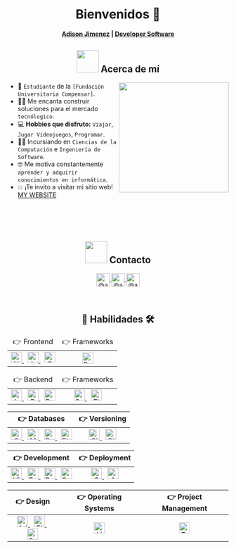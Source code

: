 <h1 align="center">Bienvenidos 👋</h1>
<h4 align="center" style="margin-top: 5; margin-bottom: 10px;">
  <a href="https://www.adisonjimenez.net/" target="blank">Adison Jimenez</a> |
  <a href="https://www.engsoft.app/" target="blank">Developer Software</a>
</h4>

## <div align="center"><picture><img src="https://github.com/7oSkaaa/7oSkaaa/blob/main/Images/about_me.gif?raw=true" width="50px"></picture> Acerca de mí</div>

<picture> <img align="right" src="https://github.com/7oSkaaa/7oSkaaa/blob/main/Images/Right_Side.gif?raw=true" width="250px"></picture>
- :school: `Estudiante` de la `[Fundación Universitaria Compensar]`.
- :technologist: Me encanta construir soluciones para el mercado `tecnólogico`.
- :computer: **Hobbies que disfruto:** `Viajar`, `Jugar Videojuegos`, `Programar`.
- :student: Incursiando en `Ciencias de la Computación` e `Ingeniería de Software`.
- :nerd_face: Me motiva constantemente `aprender y adquirir conocimientos en informática`.
- :boom: ¡Te invito a visitar mi sitio web! [MY WEBSITE](https://www.adisonjimenez.net)
<br/><br/><br/><br/><br/>

## <div align="center"><picture><img src="https://github.com/7oSkaaa/7oSkaaa/blob/main/Images/about_me.gif?raw=true" width="50px"></picture> Contacto</div>

<p align="center">
  <a href="[https://www.youtube.com/@unsimpledev](https://www.tiktok.com/@adisonsjimenez)" target="blank">
    <img align="center" alt="@adisonzenemij" height="30"
      src="https://img.shields.io/badge/YouTube-FF0000?style=for-the-badge&logo=youtube&logoColor=white" />
  </a>
  <a href="[https://www.tiktok.com/@unsimpledev](https://www.youtube.com/@adisonsjimenez)" target="blank">
    <img align="center" alt="@adisonzenemij" height="30"
      src="https://img.shields.io/badge/TikTok-000000?style=for-the-badge&logo=tiktok&logoColor=white" />
  </a>
  <a href="[https://www.linkedin.com/in/azzar-budiyanto/](https://www.linkedin.com/in/adisonjimenez/)" target="blank">
    <img align="center" alt="@adisonzenemij" height="30"
      src="https://img.shields.io/badge/linkedin-%231DA1F2.svg?style=for-the-badge&logo=linkedin&logoColor=white" />
  </a>
</p
<br/><br/>

## <div align="center" width="50px">:open_file_folder: Habilidades 🛠️</div>

<table align="center" width="100%">
  <thead>
    <tr>
      <td align="center">👉 Frontend</td>
      <td align="center">👉 Frameworks</td>
    </tr>
  </thead>
  <tbody>
    <tr>
      <td align="center">
        <a href="#">
          <img alt="HTML5" height="25" src="https://img.shields.io/badge/html5-%23E34F26.svg?style=for-the-badge&logo=html5&logoColor=white"/>
        </a>
        &nbsp;
        <a href="#">
          <img alt="JavaScript" height="25" src="https://img.shields.io/badge/javascript-%23323330.svg?style=for-the-badge&logo=javascript&logoColor=%23F7DF1E"/>
        </a>
        &nbsp;
        <a href="#">
          <img alt="CSS3" height="25" src="https://img.shields.io/badge/css3-%231572B6.svg?style=for-the-badge&logo=css3&logoColor=white"/>
        </a>
      </td>
      <td align="center">
        <a href="https://getbootstrap.com/" target="_blank">
          <img alt="Bootstrap" height="25" src="https://img.shields.io/badge/bootstrap-%23563D7C.svg?style=for-the-badge&logo=bootstrap&logoColor=white">
        </a>
      </td>
    </tr>
  </tbody>
</table>

<table align="center" width="100%">
  <thead>
    <tr>
      <td align="center">👉 Backend</td>
      <td align="center">👉 Frameworks</td>
    </tr>
  </thead>
  <tbody>
    <tr>
      <td align="center">
        <a href="https://www.java.com/en/">
          <img alt="Java" height="25" src="https://img.shields.io/badge/Java-ED8B00?style=for-the-badge&logo=java&logoColor=white"/>
        </a>
        &nbsp;
        <a href="https://dart.dev/">
          <img alt="DART" height="25" src="https://img.shields.io/badge/Dart-0175C2?style=for-the-badge&logo=dart&logoColor=white"/>
        </a>
        &nbsp;
        <a href="https://python.org/">
          <img alt="Python" height="25" src="https://img.shields.io/badge/Python-FFD43B?style=for-the-badge&logo=python&logoColor=darkgreen"/>
        </a>
      </td>
      <td align="center">
        <a href="#">
          <img alt="Spring" height="25" src="https://img.shields.io/badge/spring-%236DB33F.svg?style=for-the-badge&logo=spring&logoColor=white"/>
        </a>
        &nbsp;
        <a href="https://flutter.dev/" target="_blank"> 
           <img alt="Flutter" height="25" src="https://img.shields.io/badge/Flutter-02569B?style=for-the-badge&logo=flutter&logoColor=white">
        </a>
      </td>
    </tr>
  </tbody>
</table>

<table align="center" width="100%">
  <thead>
    <tr>
      <th align="center">👉 Databases</th>
      <th align="center">👉 Versioning</th>
    </tr>
  </thead>
  <tbody>
    <tr>
      <td align="center">
        <a href="https://www.sqlite.org/">
          <img alt="SQLite" height="25" src="https://img.shields.io/badge/SQLite-07405E?style=for-the-badge&logo=sqlite&logoColor=white"/>
        </a>
        &nbsp;
        <a href="https://www.mysql.com/">
          <img alt="MySQL" height="25" src="https://img.shields.io/badge/MySQL-00000F?style=for-the-badge&logo=mysql&logoColor=white"/>
        </a>
        &nbsp;
        <a href="https://firebase.google.com/">
          <img alt="Postgres" height="25" src="https://img.shields.io/badge/postgres-%23316192.svg?style=for-the-badge&logo=postgresql&logoColor=white"/>
        </a>
        &nbsp;
        <a href="https://firebase.google.com/">
          <img alt="Firebase" height="25" src="https://img.shields.io/badge/firebase-ffca28?style=for-the-badge&logo=firebase&logoColor=black"/>
        </a>
      </td>
      <td align="center">
        <a href="#">
          <img alt="Git" height="25" src="https://img.shields.io/badge/Git-F05032?style=for-the-badge&logo=git&logoColor=white"/>
        </a>
        &nbsp;
        <a href="#">
          <img alt="GitHub" height="25" src="https://img.shields.io/badge/github-%23121011.svg?style=for-the-badge&logo=github&logoColor=white"/>
        </a>
      </td>
    </tr>
  </tbody>
</table>

<table align="center" width="100%">
  <thead>
    <tr>
      <th align="center">👉 Development</th>
      <th align="center">👉 Deployment</th>
    </tr>
  </thead>
  <tbody>
    <tr>
      <td align="center">
        <a href="#">
          <img alt="Visual Studio Code" height="25" src="https://img.shields.io/badge/Visual_Studio_Code-0078D4?style=for-the-badge&logo=visual%20studio%20code&logoColor=white">
        </a>
        &nbsp;
        <a href="#">
          <img alt="Eclipse" height="25" src="https://img.shields.io/badge/Eclipse-FE7A16.svg?style=for-the-badge&logo=Eclipse&logoColor=white">
        </a>
        &nbsp;
        <a href="#">
          <img alt="Postman" height="25" src="https://img.shields.io/badge/Postman-FF6C37?style=for-the-badge&logo=Postman&logoColor=white">
        </a>
        &nbsp;
        <a href="#">
          <img alt="Sonar Lint" height="25" src="https://img.shields.io/badge/SonarLint-CB2029?style=for-the-badge&logo=SONARLINT&logoColor=white">
        </a>
      </td>
      <td align="center">
        <a href="#">
          <img alt="Google Cloud" height="25" src="https://img.shields.io/badge/GoogleCloud-%234285F4.svg?style=for-the-badge&logo=google-cloud&logoColor=white">
        </a>
        &nbsp;
        <a href="#">
          <img alt="AWS" height="25" src="https://img.shields.io/badge/Amazon_AWS-232F3E?style=for-the-badge&logo=amazon-aws&logoColor=white">
        </a>
      </td>
    </tr>
  </tbody>
</table>

<table align="center" width="100%">
  <thead>
    <tr>
      <th align="center">👉 Design</th>
      <th align="center">👉 Operating Systems</th>
      <th align="center">👉 Project Management</th>
    </tr>
  </thead>
  <tbody>
    <tr>
      <td align="center">
        <a href="#">
          <img alt="Adobe" height="25" src="https://img.shields.io/badge/adobe-%23FF0000.svg?style=for-the-badge&logo=adobe&logoColor=white">
        </a>
        &nbsp;
        <a href="#">
          <img alt="Figma" height="25" src="https://img.shields.io/badge/Figma-F24E1E?style=for-the-badge&logo=figma&logoColor=white">
        </a>
        &nbsp;
        <a href="#">
          <img alt="Canva" height="25" src="https://img.shields.io/badge/Canva-%2300C4CC.svg?style=for-the-badge&logo=Canva&logoColor=white">
        </a>
      </td>
      <td align="center">
        <a href="#">
          <img alt="Linux" height="25" src="https://img.shields.io/badge/Linux-FCC624?style=for-the-badge&logo=linux&logoColor=black">
        </a>
      </td>
      <td align="center">
        <a href="#">
          <img alt="Trello" height="25" src="https://img.shields.io/badge/Trello-0052CC?style=for-the-badge&logo=trello&logoColor=white">
        </a>
      </td>
    </tr>
  </tbody>
</table>

<!--
### <div align="center" width="50px">👉 Frontend</div>
<p align="center">
  <a href="#">
    <img alt="HTML5" height="25" src="https://img.shields.io/badge/html5-%23E34F26.svg?style=for-the-badge&logo=html5&logoColor=white"/>
  </a>
  &nbsp;
  <a href="#">
    <img alt="JavaScript" height="25" src="https://img.shields.io/badge/javascript-%23323330.svg?style=for-the-badge&logo=javascript&logoColor=%23F7DF1E"/>
  </a>
  &nbsp;
  <a href="#">
    <img alt="CSS3" height="25" src="https://img.shields.io/badge/css3-%231572B6.svg?style=for-the-badge&logo=css3&logoColor=white"/>
  </a>
</p>

### <div align="center" width="50px">👉 Frameworks</div>
<p align="center">
  <a href="https://getbootstrap.com/" target="_blank"> 
     <img alt="Bootstrap" height="25" src="https://img.shields.io/badge/bootstrap-%23563D7C.svg?style=for-the-badge&logo=bootstrap&logoColor=white">
  </a>
</p>
-->
<!--
### <div align="center" width="50px">👉 Backend</div>
<p align="center">
  <a href="https://www.java.com/en/">
    <img alt="Java" height="25" src="https://img.shields.io/badge/Java-ED8B00?style=for-the-badge&logo=java&logoColor=white"/>
  </a>
  &nbsp;
  <a href="https://dart.dev/">
    <img alt="DART" height="25" src="https://img.shields.io/badge/Dart-0175C2?style=for-the-badge&logo=dart&logoColor=white"/>
  </a>
  &nbsp;
  <a href="https://python.org/">
    <img alt="Python" height="25" src="https://img.shields.io/badge/Python-FFD43B?style=for-the-badge&logo=python&logoColor=darkgreen"/>
  </a>
</p>

### <div align="center" width="50px">👉 Frameworks</div>
<p align="center">
  <a href="#">
    <img alt="Spring" height="25" src="https://img.shields.io/badge/spring-%236DB33F.svg?style=for-the-badge&logo=spring&logoColor=white"/>
  </a>
  &nbsp;
  <a href="https://flutter.dev/" target="_blank"> 
     <img alt="Flutter" height="25" src="https://img.shields.io/badge/Flutter-02569B?style=for-the-badge&logo=flutter&logoColor=white">
  </a>
</p>
-->
<!--
### <div align="center" width="50px">👉 Databases</div>
<p align="center">
  <a href="https://www.sqlite.org/">
    <img alt="SQLite" height="25" src ="https://img.shields.io/badge/SQLite-07405E?style=for-the-badge&logo=sqlite&logoColor=white"/>
  </a>
  &nbsp;
  <a href="https://www.mysql.com/">
    <img alt="MySQL" height="25" src="https://img.shields.io/badge/MySQL-00000F?style=for-the-badge&logo=mysql&logoColor=white">
  </a>
  &nbsp;
  <a href="https://firebase.google.com/">
    <img alt="Postgres" height="25" src ="https://img.shields.io/badge/postgres-%23316192.svg?style=for-the-badge&logo=postgresql&logoColor=white">
  </a>
  &nbsp;
  <a href="https://firebase.google.com/">
    <img alt="Firebase" height="25" src ="https://img.shields.io/badge/firebase-ffca28?style=for-the-badge&logo=firebase&logoColor=black">
  </a>
</p>

### <div align="center" width="50px">👉 Versioning</div>
<p align="center">
  <a href="#">
    <img alt="Git" height="25" src="https://img.shields.io/badge/Git-F05032?style=for-the-badge&logo=git&logoColor=white">
  </a>
  &nbsp;
  <a href="#">
    <img alt="GitHub" height="25" src="https://img.shields.io/badge/github-%23121011.svg?style=for-the-badge&logo=github&logoColor=white">
  </a>
</p>
-->
<!--
### <div align="center" width="50px">👉 Development</div>
<p align="center">
  <a href="#">
    <img alt="Visual Studio Code" height="25" src="https://img.shields.io/badge/Visual_Studio_Code-0078D4?style=for-the-badge&logo=visual%20studio%20code&logoColor=white">
  </a>
  &nbsp;
  <a href="#">
    <img alt="Eclipse" height="25" src="https://img.shields.io/badge/Eclipse-FE7A16.svg?style=for-the-badge&logo=Eclipse&logoColor=white">
  </a>
  &nbsp;
  <a href="#">
    <img alt="Postman" height="25" src="https://img.shields.io/badge/Postman-FF6C37?style=for-the-badge&logo=Postman&logoColor=white">
  </a>
  &nbsp;
  <a href="#">
    <img alt="Sonar Lint" height="25" src="https://img.shields.io/badge/SonarLint-CB2029?style=for-the-badge&logo=SONARLINT&logoColor=white">
  </a>
</p>

### <div align="center" width="50px">👉 Deployment</div>
<p align="center">
  <a href="#">
    <img alt="Google Cloud" height="25" src="https://img.shields.io/badge/GoogleCloud-%234285F4.svg?style=for-the-badge&logo=google-cloud&logoColor=white">
  </a>
  &nbsp;
  <a href="#">
    <img alt="AWS" height="25" src="https://img.shields.io/badge/Amazon_AWS-232F3E?style=for-the-badge&logo=amazon-aws&logoColor=white">
  </a>
</p>
-->
<!--
### <div align="center" width="50px">👉 Design</div>
<p align="center">
  <a href="#">
    <img alt="Adobe" height="25" src="https://img.shields.io/badge/adobe-%23FF0000.svg?style=for-the-badge&logo=adobe&logoColor=white">
  </a>
  &nbsp;
  <a href="#">
    <img alt="Figma" height="25" src="https://img.shields.io/badge/Figma-F24E1E?style=for-the-badge&logo=figma&logoColor=white">
  </a>
  &nbsp;
  <a href="#">
    <img alt="Canva" height="25" src="https://img.shields.io/badge/Canva-%2300C4CC.svg?style=for-the-badge&logo=Canva&logoColor=white">
  </a>
</p>

### <div align="center" width="50px">👉 Operating Systems</div>
<p align="center">
  <a href="#">
    <img alt="Linux" height="25" src="https://img.shields.io/badge/Linux-FCC624?style=for-the-badge&logo=linux&logoColor=black">
  </a>
</p>

### <div align="center" width="50px">👉 Project Management</div>
<p align="center">
  <a href="#">
    <img alt="Trello" height="25" src="https://img.shields.io/badge/Trello-0052CC?style=for-the-badge&logo=trello&logoColor=white">
  </a>
</p>
-->
